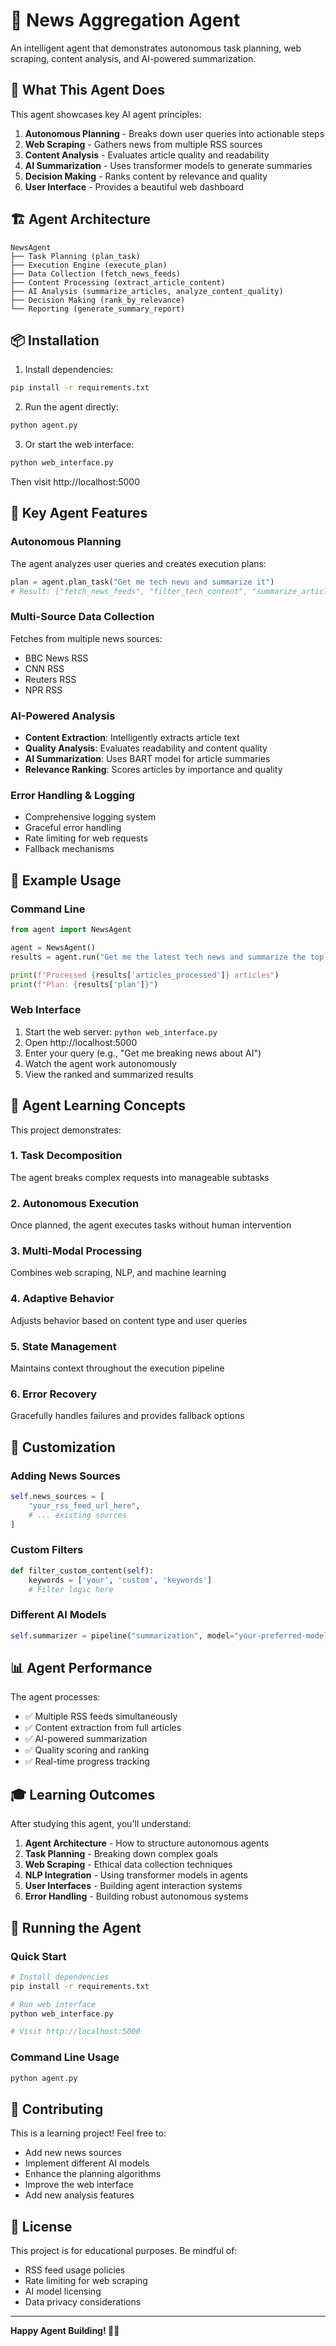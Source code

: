 # 🤖 News Aggregation Agent

An intelligent agent that demonstrates autonomous task planning, web scraping, content analysis, and AI-powered summarization.

## 🚀 What This Agent Does

This agent showcases key AI agent principles:

1. **Autonomous Planning** - Breaks down user queries into actionable steps
2. **Web Scraping** - Gathers news from multiple RSS sources  
3. **Content Analysis** - Evaluates article quality and readability
4. **AI Summarization** - Uses transformer models to generate summaries
5. **Decision Making** - Ranks content by relevance and quality
6. **User Interface** - Provides a beautiful web dashboard

## 🏗️ Agent Architecture

```
NewsAgent
├── Task Planning (plan_task)
├── Execution Engine (execute_plan)
├── Data Collection (fetch_news_feeds)
├── Content Processing (extract_article_content)
├── AI Analysis (summarize_articles, analyze_content_quality)
├── Decision Making (rank_by_relevance)
└── Reporting (generate_summary_report)
```

## 📦 Installation

1. Install dependencies:
```bash
pip install -r requirements.txt
```

2. Run the agent directly:
```bash
python agent.py
```

3. Or start the web interface:
```bash
python web_interface.py
```

Then visit http://localhost:5000

## 🎯 Key Agent Features

### Autonomous Planning
The agent analyzes user queries and creates execution plans:
```python
plan = agent.plan_task("Get me tech news and summarize it")
# Result: ["fetch_news_feeds", "filter_tech_content", "summarize_articles", "generate_summary_report"]
```

### Multi-Source Data Collection
Fetches from multiple news sources:
- BBC News RSS
- CNN RSS  
- Reuters RSS
- NPR RSS

### AI-Powered Analysis
- **Content Extraction**: Intelligently extracts article text
- **Quality Analysis**: Evaluates readability and content quality
- **AI Summarization**: Uses BART model for article summaries
- **Relevance Ranking**: Scores articles by importance and quality

### Error Handling & Logging
- Comprehensive logging system
- Graceful error handling
- Rate limiting for web requests
- Fallback mechanisms

## 🌟 Example Usage

### Command Line
```python
from agent import NewsAgent

agent = NewsAgent()
results = agent.run("Get me the latest tech news and summarize the top stories")

print(f"Processed {results['articles_processed']} articles")
print(f"Plan: {results['plan']}")
```

### Web Interface
1. Start the web server: `python web_interface.py`
2. Open http://localhost:5000
3. Enter your query (e.g., "Get me breaking news about AI")
4. Watch the agent work autonomously
5. View the ranked and summarized results

## 🧠 Agent Learning Concepts

This project demonstrates:

### 1. Task Decomposition
The agent breaks complex requests into manageable subtasks

### 2. Autonomous Execution  
Once planned, the agent executes tasks without human intervention

### 3. Multi-Modal Processing
Combines web scraping, NLP, and machine learning

### 4. Adaptive Behavior
Adjusts behavior based on content type and user queries

### 5. State Management
Maintains context throughout the execution pipeline

### 6. Error Recovery
Gracefully handles failures and provides fallback options

## 🔧 Customization

### Adding News Sources
```python
self.news_sources = [
    "your_rss_feed_url_here",
    # ... existing sources
]
```

### Custom Filters
```python
def filter_custom_content(self):
    keywords = ['your', 'custom', 'keywords']
    # Filter logic here
```

### Different AI Models
```python
self.summarizer = pipeline("summarization", model="your-preferred-model")
```

## 📊 Agent Performance

The agent processes:
- ✅ Multiple RSS feeds simultaneously
- ✅ Content extraction from full articles  
- ✅ AI-powered summarization
- ✅ Quality scoring and ranking
- ✅ Real-time progress tracking

## 🎓 Learning Outcomes

After studying this agent, you'll understand:

1. **Agent Architecture** - How to structure autonomous agents
2. **Task Planning** - Breaking down complex goals
3. **Web Scraping** - Ethical data collection techniques
4. **NLP Integration** - Using transformer models in agents
5. **User Interfaces** - Building agent interaction systems
6. **Error Handling** - Building robust autonomous systems

## 🚦 Running the Agent

### Quick Start
```bash
# Install dependencies
pip install -r requirements.txt

# Run web interface
python web_interface.py

# Visit http://localhost:5000
```

### Command Line Usage
```bash
python agent.py
```

## 🤝 Contributing

This is a learning project! Feel free to:
- Add new news sources
- Implement different AI models
- Enhance the planning algorithms
- Improve the web interface
- Add new analysis features

## 📄 License

This project is for educational purposes. Be mindful of:
- RSS feed usage policies
- Rate limiting for web scraping
- AI model licensing
- Data privacy considerations

---

**Happy Agent Building! 🤖✨**